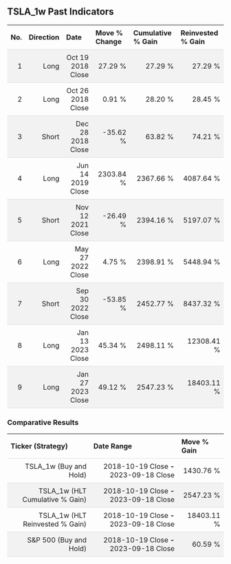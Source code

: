 
<style>
.hits {
            border-collapse: collapse;
            width: 100%;
        }
        .hits th, td {
            padding: 8px;
            border-bottom: 1px solid #ddd;
        }
        
        .hits td {text-align: right;}
        .hits th {text-align: left;}
        
        .hits tr:nth-child(even) {
            background-color: #f2f2f2;
        }
        
        .chartCol {
            width: 50%;
            float: left;
            padding: 20px;
        }  
</style>
    
<br>

## TSLA_1w Past Indicators

<table class="hits">
    <tr>
        <th>No.</th>
        <th>Direction</th>
        <th>Date</th>
        <th>Move % Change</th>
        <th>Cumulative % Gain</th>
        <th>Reinvested % Gain</th>
      </tr>
    <tr>
        <td>1</td>
        <td>Long</td>
        <td>Oct 19 2018 Close</td>
        <td>27.29 %</td>
        <td>27.29 %</td>
        <td>27.29 %</td>
    </tr>
    <tr>
        <td>2</td>
        <td>Long</td>
        <td>Oct 26 2018 Close</td>
        <td>0.91 %</td>
        <td>28.20 %</td>
        <td>28.45 %</td>
    </tr>
    <tr>
        <td>3</td>
        <td>Short</td>
        <td>Dec 28 2018 Close</td>
        <td>-35.62 %</td>
        <td>63.82 %</td>
        <td>74.21 %</td>
    </tr>
    <tr>
        <td>4</td>
        <td>Long</td>
        <td>Jun 14 2019 Close</td>
        <td>2303.84 %</td>
        <td>2367.66 %</td>
        <td>4087.64 %</td>
    </tr>
    <tr>
        <td>5</td>
        <td>Short</td>
        <td>Nov 12 2021 Close</td>
        <td>-26.49 %</td>
        <td>2394.16 %</td>
        <td>5197.07 %</td>
    </tr>
    <tr>
        <td>6</td>
        <td>Long</td>
        <td>May 27 2022 Close</td>
        <td>4.75 %</td>
        <td>2398.91 %</td>
        <td>5448.94 %</td>
    </tr>
    <tr>
        <td>7</td>
        <td>Short</td>
        <td>Sep 30 2022 Close</td>
        <td>-53.85 %</td>
        <td>2452.77 %</td>
        <td>8437.32 %</td>
    </tr>
    <tr>
        <td>8</td>
        <td>Long</td>
        <td>Jan 13 2023 Close</td>
        <td>45.34 %</td>
        <td>2498.11 %</td>
        <td>12308.41 %</td>
    </tr>
    <tr>
        <td>9</td>
        <td>Long</td>
        <td>Jan 27 2023 Close</td>
        <td>49.12 %</td>
        <td>2547.23 %</td>
        <td>18403.11 %</td>
    </tr>
    
</table>

### Comparative Results

<table class="hits">
    <thead>
        <th>Ticker (Strategy)</th>
        <th>Date Range</th>
        <th>Move % Gain</th>
    </thead>
    <tbody>
        <tr>
            <td>TSLA_1w (Buy and Hold)</td>
            <td>2018-10-19 Close <b>-</b> 2023-09-18 Close</td>
            <td>1430.76 %</td>
        </tr>
        <tr>
            <td>TSLA_1w (HLT Cumulative % Gain)</td>
            <td>2018-10-19 Close <b>-</b> 2023-09-18 Close</td>
            <td>2547.23 %</td>
        </tr>
        <tr>
            <td>TSLA_1w (HLT Reinvested % Gain)</td>
            <td>2018-10-19 Close <b>-</b> 2023-09-18 Close</td>
            <td>18403.11 %</td>
        </tr>
        <tr>
            <td>S&P 500 (Buy and Hold)</td>
            <td>2018-10-19 Close <b>-</b> 2023-09-18 Close</td>
            <td>60.59 %</td>
        </tr>
    </tbody>
</table>
<br>
<br>